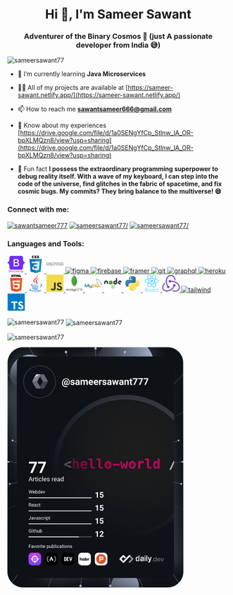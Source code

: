 <h1 align="center">Hi 👋, I'm Sameer Sawant</h1>
<h3 align="center">Adventurer of the Binary Cosmos 🚀 (just A passionate developer from India 😅)</h3>

<p align="left"> <img src="https://komarev.com/ghpvc/?username=sameersawant77&label=Profile%20views&color=0e75b6&style=flat" alt="sameersawant77" /> </p>

- 🌱 I’m currently learning **Java Microservices**

- 👨‍💻 All of my projects are available at [https://sameer-sawant.netlify.app/](https://sameer-sawant.netlify.app/)

- 📫 How to reach me **sawantsameer666@gmail.com**

- 📄 Know about my experiences [https://drive.google.com/file/d/1a0SENgYfCp_Stlnw_lA_OR-bpXLMQzn8/view?usp=sharing](https://drive.google.com/file/d/1a0SENgYfCp_Stlnw_lA_OR-bpXLMQzn8/view?usp=sharing)

- 🚀 Fun fact **I possess the extraordinary programming superpower to debug reality itself. With a wave of my keyboard, I can step into the code of the universe, find glitches in the fabric of spacetime, and fix cosmic bugs. My commits? They bring balance to the multiverse! 😄**

<h3 align="left">Connect with me:</h3>
<p align="left">
<a href="https://twitter.com/sawantsameer777" target="blank"><img align="center" src="https://raw.githubusercontent.com/rahuldkjain/github-profile-readme-generator/master/src/images/icons/Social/twitter.svg" alt="sawantsameer777" height="30" width="40" /></a>
<a href="https://linkedin.com/in/sameersawant77/" target="blank"><img align="center" src="https://raw.githubusercontent.com/rahuldkjain/github-profile-readme-generator/master/src/images/icons/Social/linked-in-alt.svg" alt="sameersawant77/" height="30" width="40" /></a>
<a href="https://www.leetcode.com/sameersawant77/" target="blank"><img align="center" src="https://raw.githubusercontent.com/rahuldkjain/github-profile-readme-generator/master/src/images/icons/Social/leet-code.svg" alt="sameersawant77/" height="30" width="40" /></a>
</p>

<h3 align="left">Languages and Tools:</h3>
<p align="left"> <a href="https://getbootstrap.com" target="_blank" rel="noreferrer"> <img src="https://raw.githubusercontent.com/devicons/devicon/master/icons/bootstrap/bootstrap-plain-wordmark.svg" alt="bootstrap" width="40" height="40"/> </a> <a href="https://www.w3schools.com/css/" target="_blank" rel="noreferrer"> <img src="https://raw.githubusercontent.com/devicons/devicon/master/icons/css3/css3-original-wordmark.svg" alt="css3" width="40" height="40"/> </a> <a href="https://expressjs.com" target="_blank" rel="noreferrer"> <img src="https://raw.githubusercontent.com/devicons/devicon/master/icons/express/express-original-wordmark.svg" alt="express" width="40" height="40"/> </a> <a href="https://www.figma.com/" target="_blank" rel="noreferrer"> <img src="https://www.vectorlogo.zone/logos/figma/figma-icon.svg" alt="figma" width="40" height="40"/> </a> <a href="https://firebase.google.com/" target="_blank" rel="noreferrer"> <img src="https://www.vectorlogo.zone/logos/firebase/firebase-icon.svg" alt="firebase" width="40" height="40"/> </a> <a href="https://www.framer.com/" target="_blank" rel="noreferrer"> <img src="https://www.vectorlogo.zone/logos/framer/framer-icon.svg" alt="framer" width="40" height="40"/> </a> <a href="https://git-scm.com/" target="_blank" rel="noreferrer"> <img src="https://www.vectorlogo.zone/logos/git-scm/git-scm-icon.svg" alt="git" width="40" height="40"/> </a> <a href="https://graphql.org" target="_blank" rel="noreferrer"> <img src="https://www.vectorlogo.zone/logos/graphql/graphql-icon.svg" alt="graphql" width="40" height="40"/> </a> <a href="https://heroku.com" target="_blank" rel="noreferrer"> <img src="https://www.vectorlogo.zone/logos/heroku/heroku-icon.svg" alt="heroku" width="40" height="40"/> </a> <a href="https://www.w3.org/html/" target="_blank" rel="noreferrer"> <img src="https://raw.githubusercontent.com/devicons/devicon/master/icons/html5/html5-original-wordmark.svg" alt="html5" width="40" height="40"/> </a> <a href="https://www.java.com" target="_blank" rel="noreferrer"> <img src="https://raw.githubusercontent.com/devicons/devicon/master/icons/java/java-original.svg" alt="java" width="40" height="40"/> </a> <a href="https://developer.mozilla.org/en-US/docs/Web/JavaScript" target="_blank" rel="noreferrer"> <img src="https://raw.githubusercontent.com/devicons/devicon/master/icons/javascript/javascript-original.svg" alt="javascript" width="40" height="40"/> </a> <a href="https://www.mongodb.com/" target="_blank" rel="noreferrer"> <img src="https://raw.githubusercontent.com/devicons/devicon/master/icons/mongodb/mongodb-original-wordmark.svg" alt="mongodb" width="40" height="40"/> </a> <a href="https://www.mysql.com/" target="_blank" rel="noreferrer"> <img src="https://raw.githubusercontent.com/devicons/devicon/master/icons/mysql/mysql-original-wordmark.svg" alt="mysql" width="40" height="40"/> </a> <a href="https://nodejs.org" target="_blank" rel="noreferrer"> <img src="https://raw.githubusercontent.com/devicons/devicon/master/icons/nodejs/nodejs-original-wordmark.svg" alt="nodejs" width="40" height="40"/> </a> <a href="https://www.python.org" target="_blank" rel="noreferrer"> <img src="https://raw.githubusercontent.com/devicons/devicon/master/icons/python/python-original.svg" alt="python" width="40" height="40"/> </a> <a href="https://reactjs.org/" target="_blank" rel="noreferrer"> <img src="https://raw.githubusercontent.com/devicons/devicon/master/icons/react/react-original-wordmark.svg" alt="react" width="40" height="40"/> </a> <a href="https://redux.js.org" target="_blank" rel="noreferrer"> <img src="https://raw.githubusercontent.com/devicons/devicon/master/icons/redux/redux-original.svg" alt="redux" width="40" height="40"/> </a> <a href="https://tailwindcss.com/" target="_blank" rel="noreferrer"> <img src="https://www.vectorlogo.zone/logos/tailwindcss/tailwindcss-icon.svg" alt="tailwind" width="40" height="40"/> </a> <a href="https://www.typescriptlang.org/" target="_blank" rel="noreferrer"> <img src="https://raw.githubusercontent.com/devicons/devicon/master/icons/typescript/typescript-original.svg" alt="typescript" width="40" height="40"/> </a> </p>

<p><img align="left" src="https://github-readme-stats.vercel.app/api/top-langs?username=sameersawant77&show_icons=true&locale=en&layout=compact" alt="sameersawant77" /></p>

<p>&nbsp;<img align="center" src="https://github-readme-stats.vercel.app/api?username=sameersawant77&show_icons=true&locale=en" alt="sameersawant77" /></p>

<p><img align="center" src="https://github-readme-streak-stats.herokuapp.com/?user=sameersawant77&" alt="sameersawant77" /></p>

<a href="https://app.daily.dev/sameersawant777"><img src="https://github.com/Sameersawant77/Sameersawant77/blob/main/devcard.svg" width="400" alt="Sameer Sawant's Dev Card"/></a>
